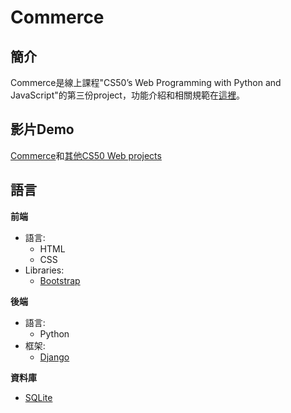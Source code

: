 # Commerce
## 簡介
Commerce是線上課程"CS50’s Web Programming with Python and JavaScript"的第三份project，功能介紹和相關規範在[這裡](https://cs50.harvard.edu/web/2020/projects/2/commerce/)。
## 影片Demo
[Commerce](https://www.youtube.com/watch?v=ZZ9gNGl-OLM)和[其他CS50 Web projects](https://www.youtube.com/watch?v=r3aNjHKzp38&list=PLOkl6-MPDzmQWAiiCIYhA_ODP6JqfpGlc)
## 語言
**前端**
- 語言: 
	* HTML
	* CSS
- Libraries:
	* [Bootstrap](https://getbootstrap.com/)

**後端**
- 語言: 
	* Python
- 框架:
 	* [Django](https://www.djangoproject.com/)
 
**資料庫**
- [SQLite](https://www.sqlite.org/index.html)

